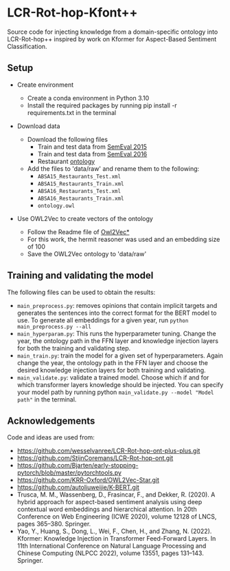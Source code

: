 # LCR-Rot-hop-Kfont++

Source code for injecting knowledge from a domain-specific ontology into LCR-Rot-hop++ inspired by work on Kformer for Aspect-Based Sentiment Classification. 

## Setup
- Create environment
   - Create a conda environment in Python 3.10
   - Install the required packages by running pip install -r requirements.txt in the terminal

 
- Download data
  - Download the following files
    - Train and test data from [SemEval 2015](http://alt.qcri.org/semeval2015/task12/index.php?id=data-and-tools)
    - Train and test data from [SemEval 2016](http://alt.qcri.org/semeval2016/task5/index.php?id=data-and-tools)
    - Restaurant [ontology](https://github.com/KSchouten/Heracles/tree/master/src/main/resources/externalData)
  - Add the files to 'data/raw' and rename them to the following:
    - `ABSA15_Restaurants_Test.xml`
    - `ABSA15_Restaurants_Train.xml`
    - `ABSA16_Restaurants_Test.xml`
    - `ABSA16_Restaurants_Train.xml`
    - `ontology.owl`
   
- Use OWL2Vec to create vectors of the ontology
   - Follow the Readme file of [Owl2Vec*](https://github.com/KRR-Oxford/OWL2Vec-Star.git)
   - For this work, the hermit reasoner was used and an embedding size of 100
   - Save the OWL2Vec ontology to 'data/raw'


## Training and validating the model
The following files can be used to obtain the results:

- `main_preprocess.py`: removes opinions that contain implicit targets and generates the sentences into the correct format for the BERT model to use. To generate all embeddings for a given year, run `python main_preprocess.py --all`
- `main_hyperparam.py`: This runs the hyperparameter tuning. Change the year, the ontology path in the FFN layer and knowledge injection layers for both the training and validating step. 
- `main_train.py`: train the model for a given set of hyperparameters. Again change the year, the ontology path in the FFN layer and choose the desired knowledge injection layers for both training and validating. 
- `main_validate.py`: validate a trained model. Choose which if and for which transformer layers knowledge should be injected. You can specify your model path by running python `main_validate.py --model "Model path"` in the terminal. 

## Acknowledgements

Code and ideas are used from:
- https://github.com/wesselvanree/LCR-Rot-hop-ont-plus-plus.git
- https://github.com/StijnCoremans/LCR-Rot-hop-ont.git
- https://github.com/Bjarten/early-stopping-pytorch/blob/master/pytorchtools.py
- https://github.com/KRR-Oxford/OWL2Vec-Star.git
- https://github.com/autoliuweijie/K-BERT.git
- Trusca, M. M., Wassenberg, D., Frasincar, F., and Dekker, R. (2020). A hybrid approach
  for aspect-based sentiment analysis using deep contextual word embeddings and hierarchical
  attention. In 20th Conference on Web Engineering (ICWE 2020), volume 12128 of LNCS, pages 365–380. Springer.
- Yao, Y., Huang, S., Dong, L., Wei, F., Chen, H., and Zhang, N. (2022). Kformer: Knowledge
  Injection in Transformer Feed-Forward Layers. In 11th International Conference on Natural
  Language Processing and Chinese Computing (NLPCC 2022), volume 13551, pages 131–143. Springer.

